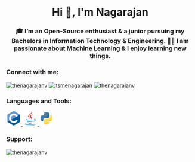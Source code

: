 <h1 align="center">Hi 👋, I'm Nagarajan</h1>
<h3 align="center">🎓 I’m an Open-Source enthusiast & a junior pursuing my Bachelors in Information Technology & Engineering. 👨‍💻 I am passionate about Machine Learning & I enjoy learning new things.</h3>

<h3 align="left">Connect with me:</h3>
<p align="left">
<a href="https://twitter.com/thenagarajanv" target="blank"><img align="center" src="https://raw.githubusercontent.com/rahuldkjain/github-profile-readme-generator/master/src/images/icons/Social/twitter.svg" alt="thenagarajanv" height="30" width="40" /></a>
<a href="https://linkedin.com/in/itsmenagarajan" target="blank"><img align="center" src="https://raw.githubusercontent.com/rahuldkjain/github-profile-readme-generator/master/src/images/icons/Social/linked-in-alt.svg" alt="itsmenagarajan" height="30" width="40" /></a>
<a href="https://www.leetcode.com/thenagarajanv" target="blank"><img align="center" src="https://raw.githubusercontent.com/rahuldkjain/github-profile-readme-generator/master/src/images/icons/Social/leet-code.svg" alt="thenagarajanv" height="30" width="40" /></a>
</p>

<h3 align="left">Languages and Tools:</h3>
<p align="left"> <a href="https://www.cprogramming.com/" target="_blank"> <img src="https://raw.githubusercontent.com/devicons/devicon/master/icons/c/c-original.svg" alt="c" width="40" height="40"/> </a> <a href="https://www.java.com" target="_blank"> <img src="https://raw.githubusercontent.com/devicons/devicon/master/icons/java/java-original.svg" alt="java" width="40" height="40"/> </a> <a href="https://www.python.org" target="_blank"> <img src="https://raw.githubusercontent.com/devicons/devicon/master/icons/python/python-original.svg" alt="python" width="40" height="40"/> </a> </p>

<h3 align="left">Support:</h3>
<p><a href="https://www.buymeacoffee.com/thenagarajanv"> <img align="left" src="https://cdn.buymeacoffee.com/buttons/v2/default-yellow.png" height="50" width="210" alt="thenagarajanv" /></a></p><br><br>

